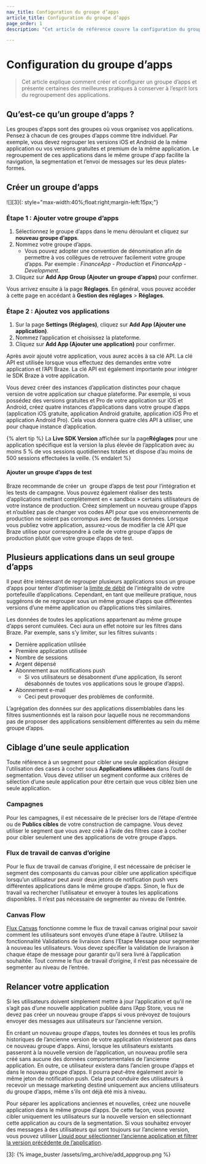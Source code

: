 ```yaml
---
nav_title: Configuration du groupe d’apps
article_title: Configuration du groupe d’apps
page_order: 1
description: "Cet article de référence couvre la configuration du groupe d’apps et la création de votre groupe d’apps."

---
```


# Configuration du groupe d’apps

> Cet article explique comment créer et configurer un groupe d’apps et présente certaines des meilleures pratiques à conserver à l’esprit lors du regroupement des applications.

## Qu’est-ce qu’un groupe d’apps ?

Les groupes d’apps sont des groupes où vous organisez vos applications. Pensez à chacun de ces groupes d’apps comme titre individuel. Par exemple, vous devez regrouper les versions iOS et Android de la même application ou vos versions gratuites et premium de la même application. Le regroupement de ces applications dans le même groupe d'app facilite la navigation, la segmentation et l’envoi de messages sur les deux plates-formes.

## Créer un groupe d’apps

![][3]{: style="max-width:40%;float:right;margin-left:15px;"} 

### Étape 1 : Ajouter votre groupe d’apps

1. Sélectionnez le groupe d’apps dans le menu déroulant et cliquez sur <i class="fas fa-plus"></i> **nouveau groupe d’apps**.
2. Nommez votre groupe d’apps. 
   - Vous pouvez adopter une convention de dénomination afin de permettre à vos collègues de retrouver facilement votre groupe d’apps. Par exemple : *FinanceApp - Production* et *FinanceApp - Development*.
3. Cliquez sur **Add App Group (Ajouter un groupe d’apps)** pour confirmer.

Vous arrivez ensuite à la page **Réglages**. En général, vous pouvez accéder à cette page en accédant à **Gestion des réglages** > **Réglages**.

### Étape 2 : Ajoutez vos applications

1. Sur la page **Settings (Réglages)**, cliquez sur <i class="fas fa-plus"></i> **Add App (Ajouter une application)**.
2. Nommez l’application et choisissez la plateforme.
3. Cliquez sur **Add App (Ajouter une application)** pour confirmer.

Après avoir ajouté votre application, vous aurez accès à sa clé API. La clé API est utilisée lorsque vous effectuez des demandes entre votre application et l’API Braze. La clé API est également importante pour intégrer le SDK Braze à votre application. 

Vous devez créer des instances d’application distinctes pour chaque version de votre application sur chaque plateforme. Par exemple, si vous possédez des versions gratuites et Pro de votre application sur iOS et Android, créez quatre instances d’applications dans votre groupe d’apps (application iOS gratuite, application Android gratuite, application iOS Pro et application Android Pro). Cela vous donnera quatre clés API à utiliser, une pour chaque instance d’application.

{% alert tip %}
La **Live SDK Version** affichée sur la page**Réglages** pour une application spécifique est la version la plus élevée de l’application avec au moins 5 % de vos sessions quotidiennes totales et dispose d’au moins de 500 sessions effectuées la veille.
{% endalert %}

#### Ajouter un groupe d’apps de test

Braze recommande de créer un  groupe d’apps de test pour l’intégration et les tests de campagne. Vous  pouvez également réaliser des tests d’applications mettant complètement en « sandbox » certains utilisateurs de votre instance de production. Créez simplement un nouveau groupe d’apps et n’oubliez pas de changer vos codes API pour que vos environnements de production ne soient pas corrompus avec de fausses données. Lorsque vous publiez votre application, assurez-vous de modifier la clé API que Braze utilise pour correspondre à celle de votre groupe d’apps de production plutôt que votre groupe d’apps de test.

## Plusieurs applications dans un seul groupe d’apps

Il peut être intéressant de regrouper plusieurs applications sous un groupe d’apps pour tenter d’optimiser la [limite de débit]({{site.baseurl}}/user_guide/engagement_tools/campaigns/building_campaigns/rate-limiting) de l’intégralité de votre portefeuille d’applications. Cependant, en tant que meilleure pratique, nous suggérons de ne regrouper sous un même groupe d’apps que différentes versions d’une même application ou d’applications très similaires. 

Les données de toutes les applications appartenant au même groupe d’apps seront cumulées. Ceci aura un effet notoire sur les filtres dans Braze. Par exemple, sans s’y limiter, sur les filtres suivants :

- Dernière application utilisée
- Première application utilisée
- Nombre de sessions
- Argent dépensé
- Abonnement aux notifications push
  - Si vos utilisateurs se désabonnent d’une application, ils seront désabonnés de toutes vos applications sous le groupe d’apps).
- Abonnement e-mail
  - Ceci peut provoquer des problèmes de conformité.

L’agrégation des données sur des applications dissemblables dans les filtres susmentionnés est la raison pour laquelle nous ne recommandons pas de proposer des applications sensiblement différentes au sein du même groupe d’apps.

## Ciblage d’une seule application

Toute référence à un segment pour cibler une seule application désigne l’utilisation des cases à cocher sous **Applications utilisées** dans l’outil de segmentation. Vous devez utiliser un segment conforme aux critères de sélection d’une seule application pour être certain que vous ciblez bien une seule application.

### Campagnes

Pour les campagnes, il est nécessaire de le préciser lors de l’étape d’entrée ou de **Publics cibles** de votre construction de campagne. Vous devez utiliser le segment que vous avez créé à l’aide des filtres case à cocher pour cibler seulement une des applications de votre groupe d’apps.

### Flux de travail de canvas d’origine

Pour le flux de travail de canvas d’origine, il est nécessaire de préciser le segment des composants du canvas pour cibler une application spécifique lorsqu’un utilisateur peut avoir deux jetons de notification push vers différentes applications dans le même groupe d’apps. Sinon, le flux de travail va rechercher l’utilisateur et envoyer à toutes les applications disponibles. Il n’est pas nécessaire de segmenter au niveau de l’entrée.

### Canvas Flow

[Flux Canvas]({{site.baseurl}}/user_guide/engagement_tools/canvas/faqs/#canvas-flow) fonctionne comme le flux de travail canvas original pour savoir comment les utilisateurs sont envoyés d’une étape à l’autre. Utilisez la fonctionnalité Validations de livraison dans l’Etape Message pour segmenter à nouveau les utilisateurs. Vous devez spécifier la validation de livraison à chaque étape de message pour garantir qu’il sera livré à l’application souhaitée. Tout comme le flux de travail d’origine, il n’est pas nécessaire de segmenter au niveau de l’entrée. 

## Relancer votre application

Si les utilisateurs doivent simplement mettre à jour l’application et qu’il ne s’agit pas d’une nouvelle application publiée dans l’App Store, vous ne devez pas créer un nouveau groupe d’apps si vous prévoyez de toujours envoyer des messages aux utilisateurs sur l’ancienne version.

En créant un nouveau groupe d’apps, toutes les données et tous les profils historiques de l’ancienne version de votre application n’existeront pas dans ce nouveau groupe d’apps. Ainsi, lorsque les utilisateurs existants passeront à la nouvelle version de l’application, un nouveau profile sera créé sans aucune des données comportementales de l’ancienne application. En outre, ce utilisateur existera dans l’ancien groupe d’apps et dans le nouveau groupe d’apps. Il pourra peut-être également avoir le même jeton de notification push. Cela peut conduire des utilisateurs à recevoir un message marketing destiné uniquement aux anciens utilisateurs du groupe d’apps, même s’ils ont déjà été mis à niveau.

Pour séparer les applications anciennes et nouvelles, créez une nouvelle application dans le même groupe d’apps. De cette façon, vous pouvez cibler uniquement les utilisateurs sur la nouvelle version en sélectionnant cette application au cours de la segmentation. Si vous souhaitez envoyer des messages à des utilisateurs qui sont toujours sur l’ancienne version, vous pouvez utiliser [Liquid pour sélectionner l’ancienne application et filtrer la version précédente de l’application](https://learning.braze.com/target-different-app-versions-with-liquid/929971).

[3]: {% image_buster /assets/img_archive/add_appgroup.png %}
